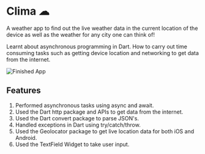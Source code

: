 # Clima ☁

A weather app to find out the live weather data in the current location of the device as well as the weather for any city one can think of!

Learnt about asynchronous programming in Dart. How to carry out time consuming tasks such as getting device location and networking to get data from the internet. 

![Finished App](https://github.com/londonappbrewery/Images/blob/master/clima-demo.gif)

## Features

1. Performed asynchronous tasks using async and await.
2. Used the Dart http package and APIs to get data from the internet.
3. Used the Dart convert package to parse JSON's. 
4. Handled exceptions in Dart using try/catch/throw.
5. Used the Geolocator package to get live location data for both iOS and Android.
6. Used the TextField Widget to take user input.

